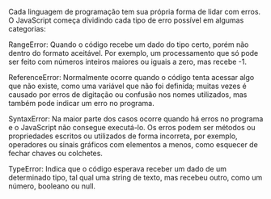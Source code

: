 Cada linguagem de programação tem sua própria forma de lidar com erros. O JavaScript começa dividindo cada tipo de erro possível em algumas categorias:

RangeError: Quando o código recebe um dado do tipo certo, porém não dentro do formato aceitável. Por exemplo, um processamento que só pode ser feito com números inteiros maiores ou iguais a zero, mas recebe -1.

ReferenceError: Normalmente ocorre quando o código tenta acessar algo que não existe, como uma variável que não foi definida; muitas vezes é causado por erros de digitação ou confusão nos nomes utilizados, mas também pode indicar um erro no programa.

SyntaxError: Na maior parte dos casos ocorre quando há erros no programa e o JavaScript não consegue executá-lo. Os erros podem ser métodos ou propriedades escritos ou utilizados de forma incorreta, por exemplo, operadores ou sinais gráficos com elementos a menos, como esquecer de fechar chaves ou colchetes.

TypeError: Indica que o código esperava receber um dado de um determinado tipo, tal qual uma string de texto, mas recebeu outro, como um número, booleano ou null.